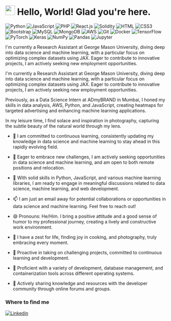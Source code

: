 <h1><img src="https://emojis.slackmojis.com/emojis/images/1531849430/4246/blob-sunglasses.gif?1531849430" width="30"/> Hello, World! Glad you're here.</h1>

![Python](https://img.shields.io/badge/Python-3776AB?style=flat-square&logo=python&logoColor=white)
![JavaScript](https://img.shields.io/badge/JavaScript-F7DF1E?style=flat-square&logo=javascript&logoColor=black)
![PHP](https://img.shields.io/badge/PHP-777BB4?style=flat-square&logo=php&logoColor=white)
![React.js](https://img.shields.io/badge/React.js-0081CB?style=flat-square&logo=react&logoColor=61DAFB)
![Solidity](https://img.shields.io/badge/Solidity-363636?style=flat-square&logo=solidity&logoColor=white)
![HTML](https://img.shields.io/badge/HTML5-E34F26?style=flat-square&logo=html5&logoColor=white)
![CSS3](https://img.shields.io/badge/CSS3-1572B6?style=flat-square&logo=css3&logoColor=white)
![Bootstrap](https://img.shields.io/badge/Bootstrap-563D7C?style=flat-square&logo=bootstrap&logoColor=white)
![MySQL](https://img.shields.io/badge/MySQL-005C84?style=flat-square&logo=mysql&logoColor=white)
![MongoDB](https://img.shields.io/badge/MongoDB-47A248?style=flat-square&logo=mongodb&logoColor=white)
![AWS](https://img.shields.io/badge/AWS-FF9900?style=flat-square&logo=amazonaws&logoColor=white)
![Git](https://img.shields.io/badge/Git-F05032?style=flat-square&logo=git&logoColor=white)
![Docker](https://img.shields.io/badge/Docker-0CC1F3?style=flat-square&logo=docker&logoColor=white)
![TensorFlow](https://img.shields.io/badge/TensorFlow-FF6F00?style=flat-square&logo=tensorflow&logoColor=white)
![PyTorch](https://img.shields.io/badge/PyTorch-EE4C2C?style=flat-square&logo=pytorch&logoColor=white)
![Keras](https://img.shields.io/badge/Keras-D00000?style=flat-square&logo=keras&logoColor=white)
![NumPy](https://img.shields.io/badge/NumPy-013243?style=flat-square&logo=numpy&logoColor=white)
![Pandas](https://img.shields.io/badge/Pandas-150458?style=flat-square&logo=pandas&logoColor=white)
![Jupyter](https://img.shields.io/badge/Jupyter-F37626?style=flat-square&logo=jupyter&logoColor=white)

I'm currently a Research Assistant at George Mason University, diving deep into data science and machine learning, with a particular focus on optimizing complex datasets using JAX. Eager to contribute to innovative projects, I am actively seeking new employment opportunities.

I'm currently a Research Assistant at George Mason University, diving deep into data science and machine learning, with a particular focus on optimizing complex datasets using JAX. Eager to contribute to innovative projects, I am actively seeking new employment opportunities.

Previously, as a Data Science Intern at ADmyBRAND in Mumbai, I honed my skills in data analysis, AWS, Python, and JavaScript, creating heatmaps for targeted advertising and enhancing machine learning applications.

In my leisure time, I find solace and inspiration in photography, capturing the subtle beauty of the natural world through my lens.

- 🌱 I am committed to continuous learning, consistently updating my knowledge in data science and machine learning to stay ahead in this rapidly evolving field.
- 👯 Eager to embrace new challenges, I am actively seeking opportunities in data science and machine learning, and am open to both remote positions and relocation.
- 💬 With solid skills in Python, JavaScript, and various machine learning libraries, I am ready to engage in meaningful discussions related to data science, machine learning, and web development.
- 📫 I am just an email away for potential collaborations or opportunities in data science and machine learning. Feel free to reach out!
- 😄 Pronouns: He/Him. I bring a positive attitude and a good sense of humor to my professional journey, creating a lively and constructive work environment.

- :partying_face: I have a zest for life, finding joy in cooking, and photography, truly embracing every moment.
- :book: Proactive in taking on challenging projects, committed to continuous learning and development.
- :wrench: Proficient with a variety of development, database management, and containerization tools across different operating systems.
- :envelope_with_arrow: Actively sharing knowledge and resources with the developer community through online forums and groups.

### Where to find me

[![Linkedin](https://img.shields.io/badge/LinkedIn-0077B5?style=flat-square&logo=linkedin&logoColor=white)]([https://www.linkedin.com/in/thestoryteller/](https://www.linkedin.com/in/mandar-chaudhari-7a219a200/)https://www.linkedin.com/in/mandar-chaudhari-7a219a200/) 



